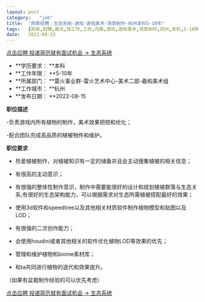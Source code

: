 ```yaml
---
layout:	post
category:	"job"
title:	"网易招聘：生态系统-游戏-游戏美术-场景制作-杭州本科5-10年"
tags:	[网易,招聘,面试,找工作,工作,内推,游戏,游戏美术,场景制作,杭州,本科,5-10年]
date:	2022-08-15
---
```


[点击应聘 投递简历就有面试机会 ->  生态系统](http://mobile.bole.netease.com/bole/boleDetail?id=41500&employeeId=346f03c3cda5f04c&key=all)



- **学历要求： **本科
- **工作年限： **5-10年
- **所属部门： **雷火事业群-雷火艺术中心-美术二部-羲和美术组
- **工作城市： **杭州
- **发布日期： **2022-08-15



**职位描述**

-负责游戏内所有植物的制作，美术效果把控和优化；

-配合团队完成高品质的植被物件和维护。



**职位要求**

- 热爱植被制作，对植被知识有一定的储备并且会主动搜集植被的相关信息；

- 有很高的主动意识；

- 有很强的整体性制作意识，制作中需要能很好的设计和规划植被群落与生态关系;有很好的生态架构能力，可以根据需求对生态所需植被搭配最好的效果；

- 使用3d软件和speedtree以及其他相关材质软件制作植物模型和贴图以及LOD；

- 有很强的二次创作能力；

- 会使用houdini或者其他相关的软件优化植物LOD等效果的优先；

- 管理和维护植物和biome素材库；

- 和ta共同进行植物的迭代和效果提升。

（如果有盆栽制作经验的可以优先考虑）



[点击应聘 投递简历就有面试机会 ->  生态系统](http://mobile.bole.netease.com/bole/boleDetail?id=41500&employeeId=346f03c3cda5f04c&key=all)